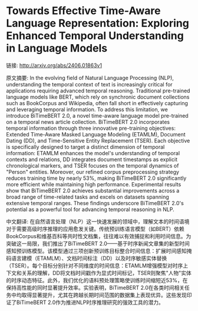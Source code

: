 # Towards Effective Time-Aware Language Representation: Exploring Enhanced Temporal Understanding in Language Models

链接: http://arxiv.org/abs/2406.01863v1

原文摘要:
In the evolving field of Natural Language Processing (NLP), understanding the
temporal context of text is increasingly critical for applications requiring
advanced temporal reasoning. Traditional pre-trained language models like BERT,
which rely on synchronic document collections such as BookCorpus and Wikipedia,
often fall short in effectively capturing and leveraging temporal information.
To address this limitation, we introduce BiTimeBERT 2.0, a novel time-aware
language model pre-trained on a temporal news article collection. BiTimeBERT
2.0 incorporates temporal information through three innovative pre-training
objectives: Extended Time-Aware Masked Language Modeling (ETAMLM), Document
Dating (DD), and Time-Sensitive Entity Replacement (TSER). Each objective is
specifically designed to target a distinct dimension of temporal information:
ETAMLM enhances the model's understanding of temporal contexts and relations,
DD integrates document timestamps as explicit chronological markers, and TSER
focuses on the temporal dynamics of "Person" entities. Moreover, our refined
corpus preprocessing strategy reduces training time by nearly 53\%, making
BiTimeBERT 2.0 significantly more efficient while maintaining high performance.
Experimental results show that BiTimeBERT 2.0 achieves substantial improvements
across a broad range of time-related tasks and excels on datasets spanning
extensive temporal ranges. These findings underscore BiTimeBERT 2.0's potential
as a powerful tool for advancing temporal reasoning in NLP.

中文翻译:
在自然语言处理（NLP）这一快速发展的领域中，理解文本的时间语境对于需要高级时序推理的应用愈发关键。传统预训练语言模型（如BERT）依赖BookCorpus和维基百科等共时性文档集，往往难以有效捕捉和利用时间信息。为突破这一局限，我们推出了BiTimeBERT 2.0——基于时序新闻文章集的新型时间感知预训练模型。该模型通过三项创新预训练目标整合时间信息：扩展时间感知掩码语言建模（ETAMLM）、文档时间标注（DD）以及时序敏感实体替换（TSER）。每个目标分别针对不同维度的时间信息：ETAMLM增强模型对时序上下文和关系的理解，DD将文档时间戳作为显式时间标记，TSER则聚焦"人物"实体的时序动态特征。此外，我们优化的语料预处理策略使训练时间缩短近53%，在保持高性能的同时显著提升效率。实验表明，BiTimeBERT 2.0在各类时间相关任务中均取得显著提升，尤其在跨越长期时间范围的数据集上表现优异。这些发现印证了BiTimeBERT 2.0作为推进NLP时序推理研究的强效工具的潜力。
